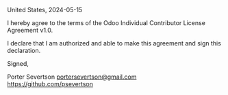 United States, 2024-05-15

I hereby agree to the terms of the Odoo Individual Contributor License
Agreement v1.0.

I declare that I am authorized and able to make this agreement and sign this
declaration.

Signed,

Porter Severtson portersevertson@gmail.com https://github.com/psevertson
